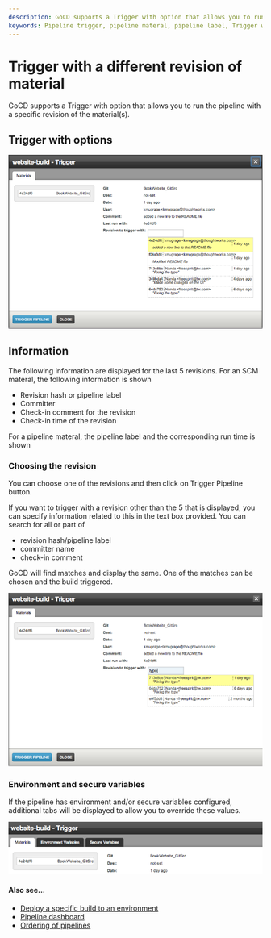 ```yaml
---
description: GoCD supports a Trigger with option that allows you to run the pipeline with a specific revision of the material(s).
keywords: Pipeline trigger, pipeline materal, pipeline label, Trigger with options
---
```


# Trigger with a different revision of material

GoCD supports a Trigger with option that allows you to run the pipeline with a specific revision of the material(s).

## Trigger with options

![Trigger with options](../resources/images/trigger_with_options.png)

## Information

The following information are displayed for the last 5 revisions. For an SCM materal, the following information is shown

-   Revision hash or pipeline label
-   Committer
-   Check-in comment for the revision
-   Check-in time of the revision

For a pipeline materal, the pipeline label and the corresponding run time is shown

### Choosing the revision

You can choose one of the revisions and then click on Trigger Pipeline button.

If you want to trigger with a revision other than the 5 that is displayed, you can specify information related to this in the text box provided. You can search for all or part of

-   revision hash/pipeline label
-   committer name
-   check-in comment

GoCD will find matches and display the same. One of the matches can be chosen and the build triggered.

![Trigger with options search](../resources/images/trigger_with_options_search.png)

### Environment and secure variables

If the pipeline has environment and/or secure variables configured, additional tabs will be displayed to allow you to override these values.

![Trigger with options and environment variables](../resources/images/trigger_with_options_environment.png)

#### Also see...

-   [Deploy a specific build to an environment](../faq/deploy_a_specific_build_to_an_environment.md)
-   [Pipeline dashboard](../navigation/pipelines_dashboard_page.md)
-   [Ordering of pipelines](../faq/ordering_of_pipelines.md)
